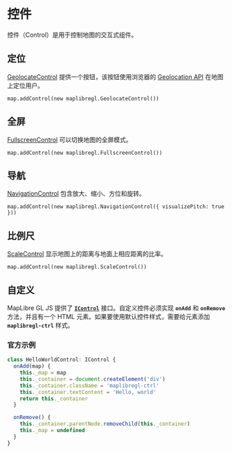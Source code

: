 # 控件

控件（Control）是用于控制地图的交互式组件。

## 定位

[GeolocateControl](https://maplibre.org/maplibre-gl-js/docs/API/classes/GeolocateControl/) 提供一个按钮，该按钮使用浏览器的 [Geolocation API](https://developer.mozilla.org/zh-CN/docs/Web/API/Geolocation) 在地图上定位用户。

```js:no-line-numbers
map.addControl(new maplibregl.GeolocateControl())
```

## 全屏

[FullscreenControl](https://maplibre.org/maplibre-gl-js/docs/API/classes/FullscreenControl/) 可以切换地图的全屏模式。

```js:no-line-numbers
map.addControl(new maplibregl.FullscreenControl())
```

## 导航

[NavigationControl](https://maplibre.org/maplibre-gl-js/docs/API/classes/NavigationControl/) 包含放大、缩小、方位和旋转。

```js:no-line-numbers
map.addControl(new maplibregl.NavigationControl({ visualizePitch: true }))
```

## 比例尺

[ScaleControl](https://maplibre.org/maplibre-gl-js/docs/API/classes/ScaleControl/) 显示地图上的距离与地面上相应距离的比率。

```js:no-line-numbers
map.addControl(new maplibregl.ScaleControl())
```

## 自定义

MapLibre GL JS 提供了 [**`IControl`**](https://maplibre.org/maplibre-gl-js/docs/API/interfaces/IControl/) 接口。自定义控件必须实现 **`onAdd`** 和 **`onRemove`** 方法，并且有一个 HTML 元素。如果要使用默认控件样式，需要给元素添加 **`maplibregl-ctrl`** 样式。

### 官方示例

```ts
class HelloWorldControl: IControl {
  onAdd(map) {
    this._map = map
    this._container = document.createElement('div')
    this._container.className = 'maplibregl-ctrl'
    this._container.textContent = 'Hello, world'
    return this._container
  }

  onRemove() {
    this._container.parentNode.removeChild(this._container)
    this._map = undefined
  }
}
```
